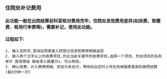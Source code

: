 ### 住院处补记费用
#### 此功能一般在出院结算前科室核对费用完毕，住院处发现费用差异(如床费、取暖费、租用行李费等)，需要补记，使用此功能。
#### 过程如下:
    1. 输入住院号,查询在院患者入院登记信息和费用明细返回
	2. 输入两个汉字以上的收费项目,列出当前关键字的收费项目,选择一个项目，列出项目的名称 单价 医保等级 缺省录入数量为1，可以修改。
	3. 确认收费，计入费用明细，状态为未支付，等待后台定时上传任务根据患者类别做预结算(每5分钟一次)